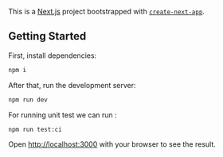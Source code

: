 This is a [Next.js](https://nextjs.org/) project bootstrapped with [`create-next-app`](https://github.com/vercel/next.js/tree/canary/packages/create-next-app).

## Getting Started

First, install dependencies:

```bash
npm i
```

After that, run the development server:

```bash
npm run dev
```
For running unit test we can run :

```bash
npm run test:ci
```


Open [http://localhost:3000](http://localhost:3000) with your browser to see the result.
